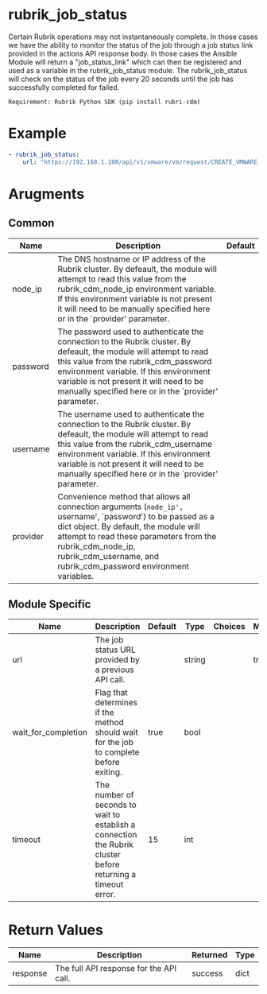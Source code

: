 # rubrik_job_status    

Certain Rubrik operations may not instantaneously complete. In those cases we have the ability to monitor the status of the job through a job status link provided in the actions API response body. In those cases the Ansible Module will return a "job_status_link" which can then be registered and used as a variable in the rubrik_job_status module. The rubrik_job_status will check on the status of the job every 20 seconds until the job has successfully completed for failed.

`Requirement: Rubrik Python SDK (pip install rubri-cdm)`

# Example

```yaml
- rubrik_job_status:
    url: "https://192.168.1.100/api/v1/vmware/vm/request/CREATE_VMWARE_SNAPSHOT_fbcb1d87-9872-4227-a68c-5982f48-vm-289386_e837-a04c-4327-915b-7698d2c5ecf48:::0"
```

# Arugments

## Common

| Name     | Description                                                                                                                                                                                                                                                                                               | Default |
|----------|-----------------------------------------------------------------------------------------------------------------------------------------------------------------------------------------------------------------------------------------------------------------------------------------------------------|---------|
| node_ip  | The DNS hostname or IP address of the Rubrik cluster. By defeault, the module will attempt to read this value from the rubrik_cdm_node_ip environment variable. If this environment variable is not present it will need to be manually specified here or in the `provider' parameter.                    |         |
| password | The password used to authenticate the connection to the Rubrik cluster. By defeault, the module will attempt to read this value from the rubrik_cdm_password environment variable. If this environment variable is not present it will need to be manually specified here or in the `provider' parameter. |         |
| username | The username used to authenticate the connection to the Rubrik cluster. By defeault, the module will attempt to read this value from the rubrik_cdm_username environment variable. If this environment variable is not present it will need to be manually specified here or in the `provider' parameter. |         |
| provider | Convenience method that allows all connection arguments (`node_ip', `username', `password') to be passed as a dict object. By default, the module will attempt to read these parameters from the rubrik_cdm_node_ip, rubrik_cdm_username, and rubrik_cdm_password environment variables.                  |         |


## Module Specific

| Name                | Description                                                                                                  | Default | Type   | Choices | Mandatory | Aliases |
|---------------------|--------------------------------------------------------------------------------------------------------------|---------|--------|---------|-----------|---------|
| url                 | The job status URL provided by a previous API call.                                                          |         | string |         | true      |         |
| wait_for_completion | Flag that determines if the method should wait for the job to complete before exiting.                       | true    | bool   |         |           |         |
| timeout             | The number of seconds to wait to establish a connection the Rubrik cluster before returning a timeout error. | 15      | int    |         |           |         |

# Return Values

| Name     | Description                             | Returned | Type |
|----------|-----------------------------------------|----------|------|
| response | The full API response for the API call. | success  | dict |
